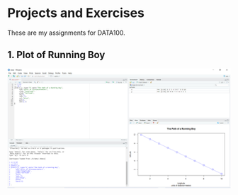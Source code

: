 # Projects and Exercises
These are my assignments for DATA100. 

## 1. Plot of Running Boy
![](basic-plot-screenshot.PNG)
